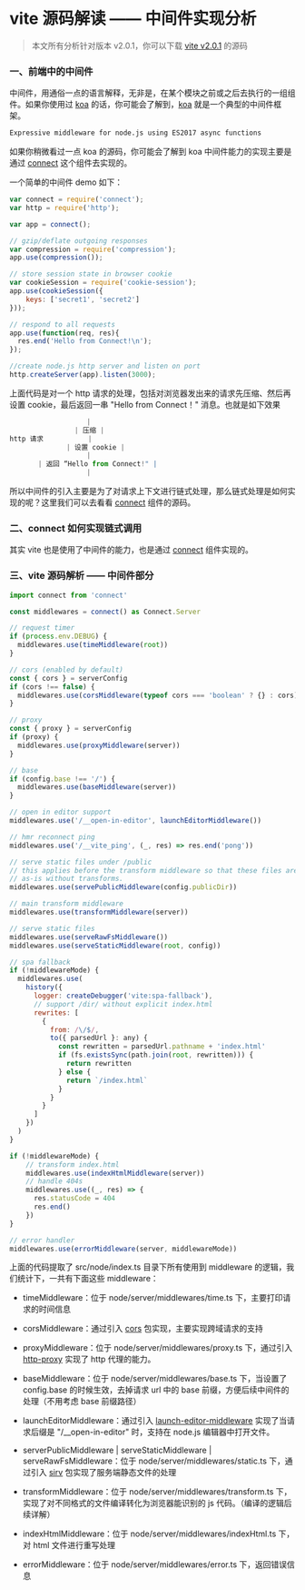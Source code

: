 # vite 源码解读 —— 中间件实现分析

> 本文所有分析针对版本 v2.0.1，你可以下载 [vite v2.0.1](https://github.com/vitejs/vite/releases/tag/v2.0.1) 的源码

### 一、前端中的中间件

中间件，用通俗一点的语言解释，无非是，在某个模块之前或之后去执行的一组组件。如果你使用过 [koa](https://github.com/koajs/koa)  的话，你可能会了解到，[koa](https://github.com/koajs/koa) 就是一个典型的中间件框架。

```cmd
Expressive middleware for node.js using ES2017 async functions
```

如果你稍微看过一点 koa 的源码，你可能会了解到 koa 中间件能力的实现主要是通过 [connect](https://github.com/senchalabs/connect) 这个组件去实现的。

一个简单的中间件 demo 如下：

```javascript
var connect = require('connect');
var http = require('http');

var app = connect();

// gzip/deflate outgoing responses
var compression = require('compression');
app.use(compression());

// store session state in browser cookie
var cookieSession = require('cookie-session');
app.use(cookieSession({
    keys: ['secret1', 'secret2']
}));

// respond to all requests
app.use(function(req, res){
  res.end('Hello from Connect!\n');
});

//create node.js http server and listen on port
http.createServer(app).listen(3000);
```

上面代码是对一个 http 请求的处理，包括对浏览器发出来的请求先压缩、然后再设置 cookie，最后返回一串 "Hello from Connect！" 消息。也就是如下效果

```javascript
				   |
          	    | 压缩 |
http 请求	 	      |  
		  	  | 设置 cookie |
				   |
	   | 返回 “Hello from Connect!" |
				   |
```

所以中间件的引入主要是为了对请求上下文进行链式处理，那么链式处理是如何实现的呢？这里我们可以去看看  [connect](https://github.com/senchalabs/connect) 组件的源码。

### 二、connect 如何实现链式调用





其实 vite 也是使用了中间件的能力，也是通过 [connect](https://github.com/senchalabs/connect) 组件实现的。

### 三、vite 源码解析 —— 中间件部分

```javascript
import connect from 'connect'

const middlewares = connect() as Connect.Server

// request timer
if (process.env.DEBUG) {
  middlewares.use(timeMiddleware(root))
}

// cors (enabled by default)
const { cors } = serverConfig
if (cors !== false) {
  middlewares.use(corsMiddleware(typeof cors === 'boolean' ? {} : cors))
}

// proxy
const { proxy } = serverConfig
if (proxy) {
  middlewares.use(proxyMiddleware(server))
}

// base
if (config.base !== '/') {
  middlewares.use(baseMiddleware(server))
}

// open in editor support
middlewares.use('/__open-in-editor', launchEditorMiddleware())

// hmr reconnect ping
middlewares.use('/__vite_ping', (_, res) => res.end('pong'))

// serve static files under /public
// this applies before the transform middleware so that these files are served
// as-is without transforms.
middlewares.use(servePublicMiddleware(config.publicDir))

// main transform middleware
middlewares.use(transformMiddleware(server))

// serve static files
middlewares.use(serveRawFsMiddleware())
middlewares.use(serveStaticMiddleware(root, config))

// spa fallback
if (!middlewareMode) {
  middlewares.use(
    history({
      logger: createDebugger('vite:spa-fallback'),
      // support /dir/ without explicit index.html
      rewrites: [
        {
          from: /\/$/,
          to({ parsedUrl }: any) {
            const rewritten = parsedUrl.pathname + 'index.html'
            if (fs.existsSync(path.join(root, rewritten))) {
              return rewritten
            } else {
              return `/index.html`
            }
          }
        }
      ]
    })
  )
}

if (!middlewareMode) {
    // transform index.html
    middlewares.use(indexHtmlMiddleware(server))
    // handle 404s
    middlewares.use((_, res) => {
      res.statusCode = 404
      res.end()
    })
}

// error handler
middlewares.use(errorMiddleware(server, middlewareMode))
```

上面的代码提取了 src/node/index.ts 目录下所有使用到 middleware 的逻辑，我们统计下，一共有下面这些 middleware：

- timeMiddleware：位于 node/server/middlewares/time.ts 下，主要打印请求的时间信息
- corsMiddleware：通过引入 [cors](https://github.com/expressjs/cors) 包实现，主要实现跨域请求的支持
- proxyMiddleware：位于 node/server/middlewares/proxy.ts 下，通过引入 [http-proxy](https://github.com/http-party/node-http-proxy) 实现了 http 代理的能力。
- baseMiddleware：位于 node/server/middlewares/base.ts 下，当设置了 config.base 的时候生效，去掉请求 url 中的 base 前缀，方便后续中间件的处理（不用考虑 base 前缀路径）
- launchEditorMiddleware：通过引入 [launch-editor-middleware](https://github.com/yyx990803/launch-editor) 实现了当请求后缀是 "/__open-in-editor" 时，支持在 node.js 编辑器中打开文件。
- serverPublicMiddleware | serveStaticMiddleware | serveRawFsMiddleware：位于 node/server/middlewares/static.ts 下，通过引入 [sirv](https://github.com/lukeed/sirv) 包实现了服务端静态文件的处理
- transformMiddleware：位于 node/server/middlewares/transform.ts 下，实现了对不同格式的文件编译转化为浏览器能识别的 js 代码。（编译的逻辑后续详解）

- indexHtmlMiddleware：位于 node/server/middlewares/indexHtml.ts 下，对 html 文件进行重写处理
- errorMiddleware：位于 node/server/middlewares/error.ts 下，返回错误信息



